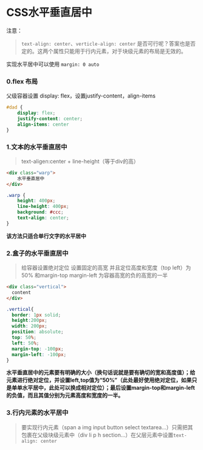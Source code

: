 # CSS水平垂直居中

注意：

> `text-align: center`、`verticle-align: center` 是否可行呢？答案也是否定的。这两个属性只能用于行内元素，对于块级元素的布局是无效的。

实现水平居中可以使用 `margin: 0 auto`

### 0.flex 布局

父级容器设置 display: flex，设置justify-content，align-items

```css
#dad {
    display: flex;
    justify-content: center;
    align-items: center
}
```



### 1.文本的水平垂直居中

>text-aligen:center + line-height（等于div的高）

```HTML
<div class="warp">
	水平垂直居中
</div>
```
```CSS
.warp {
	height: 400px;
	line-height: 400px;
	background: #ccc;
	text-align: center;
}
```
**该方法只适合单行文字的水平居中**

### 2.盒子的水平垂直居中

>给容器设置绝对定位 设置固定的高宽 并且定位高度和宽度（top left）为50% 和margin-top margin-left 为容器高宽的负的高宽的一半

```HTML
<div class="vertical">
  content
</div>
```
```CSS
.vertical{
  border: 1px solid;
  height:200px;
  width: 200px;
  position: absolute;
  top: 50%;
  left: 50%;
  margin-top: -100px;
  margin-left: -100px;
}
```
**水平垂直居中的元素要有明确的大小（换句话说就是要有确切的宽和高度值）；给元素进行绝对定位，并设置left,top值为“50%”（此处最好使用绝对定位，如果只是单单水平居中，此处可以换成相对定位）；最后设置margin-top和margin-left的负值，而且其值分别为元素高度和宽度的一半。**

### 3.行内元素的水平居中

>要实现行内元素（span a img input button select textarea...）只需把其包裹在父级块级元素中（div li p h section...）在父层元素中设置`text-align: center`

